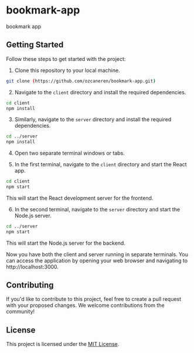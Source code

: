 # bookmark-app

bookmark app
## Getting Started

Follow these steps to get started with the project:

1. Clone this repository to your local machine.

```bash
git clone (https://github.com/ozcaneren/bookmark-app.git)
```


2. Navigate to the `client` directory and install the required dependencies.
```bash
cd client
npm install
```

3. Similarly, navigate to the `server` directory and install the required dependencies.
```bash
cd ../server
npm install
```

4. Open two separate terminal windows or tabs.

5. In the first terminal, navigate to the `client` directory and start the React app.
```bash
cd client
npm start
```



This will start the React development server for the frontend.

6. In the second terminal, navigate to the `server` directory and start the Node.js server.
```bash
cd ../server
npm start
```
This will start the Node.js server for the backend.

Now you have both the client and server running in separate terminals. You can access the application by opening your web browser and navigating to http://localhost:3000.

## Contributing

If you'd like to contribute to this project, feel free to create a pull request with your proposed changes. We welcome contributions from the community!

## License

This project is licensed under the [MIT License](LICENSE).
